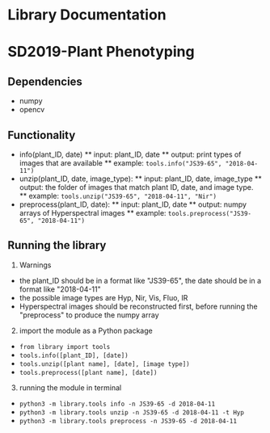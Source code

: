 # Library Documentation
# SD2019-Plant Phenotyping
## Dependencies
* numpy
* opencv

## Functionality
* info(plant_ID, date)
** input: plant_ID, date
** output: print types of images that are available
** example: ```tools.info("JS39-65", "2018-04-11")```
* unzip(plant_ID, date, image_type):
** input: plant_ID, date, image_type
** output: the folder of images that match plant ID, date, and image type.
** example: ```tools.unzip("JS39-65", "2018-04-11", "Nir")```
* preprocess(plant_ID, date):
** input: plant_ID, date
** output: numpy arrays of Hyperspectral images
** example: ```tools.preprocess("JS39-65", "2018-04-11")```




## Running the library
1. Warnings
* the plant_ID should be in a format like "JS39-65", the date should be in a format like "2018-04-11"
* the possible image types are Hyp, Nir, Vis, Fluo, IR
* Hyperspectral images should be reconstructed first, before running the "preprocess" to produce the numpy array
2. import the module as a Python package
* `from library import tools`
* `tools.info([plant_ID], [date])` 
* `tools.unzip([plant name], [date], [image type])`
* `tools.preprocess([plant name], [date])`
3. running the module in terminal 
* `python3 -m library.tools info -n JS39-65 -d 2018-04-11`
* `python3 -m library.tools unzip -n JS39-65 -d 2018-04-11 -t Hyp`
* `python3 -m library.tools preprocess -n JS39-65 -d 2018-04-11`





